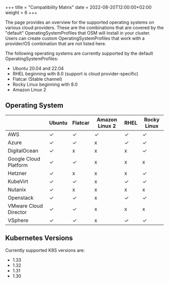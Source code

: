 +++
title = "Compatibility Matrix"
date = 2022-08-20T12:00:00+02:00
weight = 6
+++

The page provides an overview for the supported operating systems on various cloud providers. These are the combinations that are covered by the "default" OperatingSystemProfiles that OSM will install in your cluster. Users can create custom OperatingSystemProfiles that work with a provider/OS combination that are not listed here.

The following operating systems are currently supported by the default OperatingSystemProfiles:

* Ubuntu 20.04 and 22.04
* RHEL beginning with 8.0 (support is cloud provider-specific)
* Flatcar (Stable channel)
* Rocky Linux beginning with 8.0
* Amazon Linux 2

## Operating System

|   | Ubuntu | Flatcar | Amazon Linux 2 | RHEL | Rocky Linux |
|---|---|---|---|---|---|
| AWS | ✓ | ✓ | ✓ | ✓ | ✓ |
| Azure | ✓ | ✓ | x | ✓ | ✓ |
| DigitalOcean  | ✓ | x | x | x | ✓ |
| Google Cloud Platform | ✓ | ✓ | x | x | x |
| Hetzner | ✓ | x | x | x | ✓ |
| KubeVirt | ✓ | ✓ | x | ✓ | ✓ |
| Nutanix | ✓ | x | x | x | x |
| Openstack | ✓ | ✓ | x | ✓ | ✓ |
| VMware Cloud Director | ✓ | ✓ | x | x | x |
| VSphere | ✓ | ✓ | x | ✓ | ✓ |

## Kubernetes Versions

Currently supported K8S versions are:

* 1.33
* 1.32
* 1.31
* 1.30
